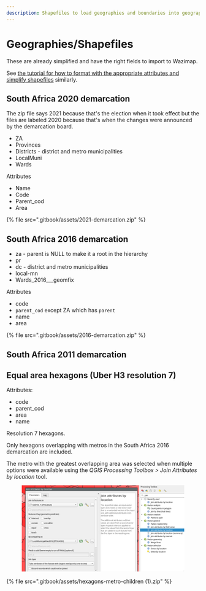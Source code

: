```yaml
---
description: Shapefiles to load geographies and boundaries into geography hierarchies
---
```


# Geographies/Shapefiles

These are already simplified and have the right fields to import to Wazimap.

See [the tutorial for how to format with the appropriate attributes and simplify shapefiles](tutorials/loading-new-geographies.md) similarly.

## South Africa 2020 demarcation

The zip file says 2021 because that's the election when it took effect but the files are labeled 2020 because that's when the changes were announced by the demarcation board.

* ZA
* Provinces
* Districts - district and metro municipalities
* LocalMuni
* Wards

Attributes

* Name
* Code
* Parent\_cod
* Area

{% file src=".gitbook/assets/2021-demarcation.zip" %}

## South Africa 2016 demarcation

* za - parent is NULL to make it a root in the hierarchy
* pr
* dc - district and metro municipalities
* local-mn
* Wards\_2016_\__geomfix

Attributes

* code
* `parent_cod` except ZA which has `parent`
* name
* area

{% file src=".gitbook/assets/2016-demarcation.zip" %}

## South Africa 2011 demarcation

## Equal area hexagons (Uber H3 resolution 7)

Attributes:

* code
* parent\_cod
* area
* name

Resolution 7 hexagons.

Only hexagons overlapping with metros in the South Africa 2016 demarcation are included.

The metro with the greatest overlapping area was selected when multiple options were available using the _QGIS Processing Toolbox > Join Attributes by location_ tool.

<figure><img src=".gitbook/assets/Screenshot_2022-09-16_16-06-43.png" alt=""><figcaption></figcaption></figure>

{% file src=".gitbook/assets/hexagons-metro-children (1).zip" %}

&#x20;
